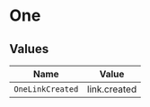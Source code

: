 # One


## Values

| Name             | Value            |
| ---------------- | ---------------- |
| `OneLinkCreated` | link.created     |